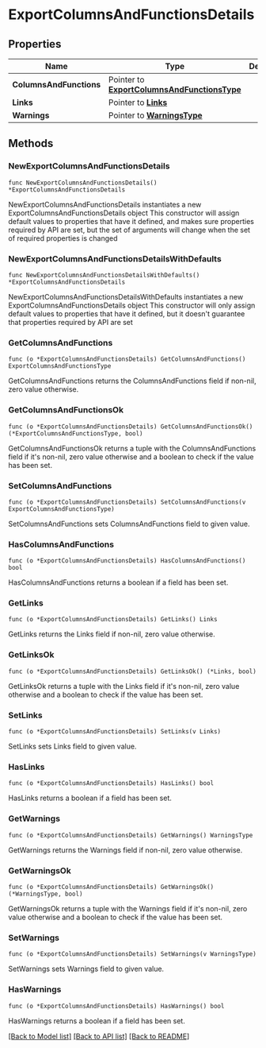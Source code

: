# ExportColumnsAndFunctionsDetails

## Properties

Name | Type | Description | Notes
------------ | ------------- | ------------- | -------------
**ColumnsAndFunctions** | Pointer to [**ExportColumnsAndFunctionsType**](ExportColumnsAndFunctionsType.md) |  | [optional] 
**Links** | Pointer to [**Links**](Links.md) |  | [optional] 
**Warnings** | Pointer to [**WarningsType**](WarningsType.md) |  | [optional] 

## Methods

### NewExportColumnsAndFunctionsDetails

`func NewExportColumnsAndFunctionsDetails() *ExportColumnsAndFunctionsDetails`

NewExportColumnsAndFunctionsDetails instantiates a new ExportColumnsAndFunctionsDetails object
This constructor will assign default values to properties that have it defined,
and makes sure properties required by API are set, but the set of arguments
will change when the set of required properties is changed

### NewExportColumnsAndFunctionsDetailsWithDefaults

`func NewExportColumnsAndFunctionsDetailsWithDefaults() *ExportColumnsAndFunctionsDetails`

NewExportColumnsAndFunctionsDetailsWithDefaults instantiates a new ExportColumnsAndFunctionsDetails object
This constructor will only assign default values to properties that have it defined,
but it doesn't guarantee that properties required by API are set

### GetColumnsAndFunctions

`func (o *ExportColumnsAndFunctionsDetails) GetColumnsAndFunctions() ExportColumnsAndFunctionsType`

GetColumnsAndFunctions returns the ColumnsAndFunctions field if non-nil, zero value otherwise.

### GetColumnsAndFunctionsOk

`func (o *ExportColumnsAndFunctionsDetails) GetColumnsAndFunctionsOk() (*ExportColumnsAndFunctionsType, bool)`

GetColumnsAndFunctionsOk returns a tuple with the ColumnsAndFunctions field if it's non-nil, zero value otherwise
and a boolean to check if the value has been set.

### SetColumnsAndFunctions

`func (o *ExportColumnsAndFunctionsDetails) SetColumnsAndFunctions(v ExportColumnsAndFunctionsType)`

SetColumnsAndFunctions sets ColumnsAndFunctions field to given value.

### HasColumnsAndFunctions

`func (o *ExportColumnsAndFunctionsDetails) HasColumnsAndFunctions() bool`

HasColumnsAndFunctions returns a boolean if a field has been set.

### GetLinks

`func (o *ExportColumnsAndFunctionsDetails) GetLinks() Links`

GetLinks returns the Links field if non-nil, zero value otherwise.

### GetLinksOk

`func (o *ExportColumnsAndFunctionsDetails) GetLinksOk() (*Links, bool)`

GetLinksOk returns a tuple with the Links field if it's non-nil, zero value otherwise
and a boolean to check if the value has been set.

### SetLinks

`func (o *ExportColumnsAndFunctionsDetails) SetLinks(v Links)`

SetLinks sets Links field to given value.

### HasLinks

`func (o *ExportColumnsAndFunctionsDetails) HasLinks() bool`

HasLinks returns a boolean if a field has been set.

### GetWarnings

`func (o *ExportColumnsAndFunctionsDetails) GetWarnings() WarningsType`

GetWarnings returns the Warnings field if non-nil, zero value otherwise.

### GetWarningsOk

`func (o *ExportColumnsAndFunctionsDetails) GetWarningsOk() (*WarningsType, bool)`

GetWarningsOk returns a tuple with the Warnings field if it's non-nil, zero value otherwise
and a boolean to check if the value has been set.

### SetWarnings

`func (o *ExportColumnsAndFunctionsDetails) SetWarnings(v WarningsType)`

SetWarnings sets Warnings field to given value.

### HasWarnings

`func (o *ExportColumnsAndFunctionsDetails) HasWarnings() bool`

HasWarnings returns a boolean if a field has been set.


[[Back to Model list]](../README.md#documentation-for-models) [[Back to API list]](../README.md#documentation-for-api-endpoints) [[Back to README]](../README.md)


